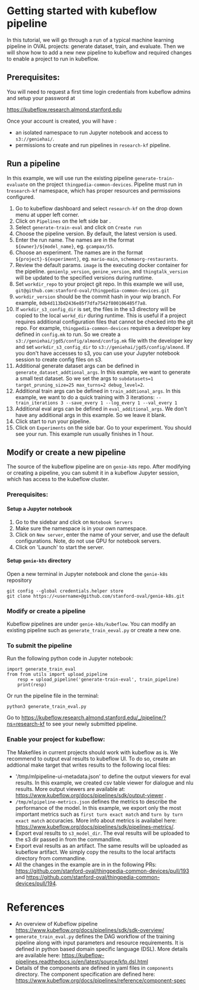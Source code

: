 # Getting started with kubeflow pipeline

In this tutorial, we will go through a run of a typical machine learning pipeline in OVAL projects: generate dataset, train, and evaluate.
Then we will show how to add a new new pipeline to kubeflow and required changes to enable a project to run in kubeflow.

## Prerequisites:

You will need to request a first time login credentials from kubeflow admins and setup your password at

  https://kubeflow.research.almond.stanford.edu

Once your account is created, you will have :
* an isolated namespace to run Jupyter notebook and access to `s3://geniehai/`.
* permissions to create and run pipelines in `research-kf` pipeline.


## Run a pipeline
In this example, we will use run the existing pipeline `generate-train-evaluate` on the project `thingpedia-common-devices`.
Pipeline must run in t`research-kf` namespace, which has proper resources and permissions configured.  

1. Go to kubeflow dashboard and select `research-kf` on the drop down menu at upper left corner.
2. Click on `Pipelines` on the left side bar .
3. Select `generate-train-eval` and click on `Create run`
4. Choose the pipeline version. By default, the latest version is used.
5. Enter the run name. The names are in the format `${owner}/${model_name}`, eg. `gcampax/55`.
6. Choose an experiment. The names are in the format `${project}-${experiment}`, eg. `mario-main`, `schemaorg-restaurants`.
7. Review the default params. `image` is the executing docker container for the pipeline.  `genienlp_version`, `genine_version`, and `thingtalk_version` will be updated to the specified versions during runtime.
8. Set `workdir_repo` to your project git repo. In this example we will use, `git@github.com:stanford-oval/thingpedia-common-devices.git`
9. `workdir_version` should be the commit hash in your wip branch. For example, `0db4d113bd2436e85f7dfa7542f800106485f7a8`.
10. If `workdir_s3_config_dir` is set, the files in the s3 directory will be copied to the local `workd_dir` during runtime.  This is useful if a project requires additional configuration files that cannot be checked into the git repo. For example, `thingpedia-common-devices` requires a developer key defined in `config.mk` to run.  So we create a `s3://geniehai/jgd5/config/almond/config.mk` file with the developer key and set `workdir_s3_config_dir` to `s3://geniehai/jgd5/config/almond`. If you don't have accesses to s3, you can use your Jupyter notebook session to create config files on s3.
11. Additional generate dataset args can be defined in `generate_dataset_addtional_args`.  In this example, we want to generate a small test dataset. So we set the args to `subdatasets=1 target_pruning_size=25 max_turns=2 debug_level=2`.
12. Additional train args can be defined in `train_addtional_args`.  In this example, we want to do a quick training with 3 iterations: `--train_iterations 3 --save_every 1 --log_every 1 --val_every 1`
13. Additional eval args can be defined in `eval_additional_args`. We don't have any additional args in this example. So we leave it blank.
14. Click start to run your pipeline.
15. Click on `Experiments` on the side bar. Go to your experiment. You should see your run. This example run usually finishes in 1 hour.


## Modify or create a new pipeline

The source of the kubeflow pipeline are on `genie-k8s` repo. After modifying or creating a pipeline, you can submit it in a kubeflow Jupyter session, which has access to the kubeflow cluster.

### Prerequisites: 

#### Setup a Jupyter notebook
1. Go to the sidebar and click on `Notebook Servers`
2. Make sure the namespace is in your own namespace.
3. Click on `New server`, enter the name of your server, and use the default configurations. Note, do not use GPU for notebook servers.
4. Click on 'Launch' to start the server.

#### Setup `genie-k8s` directory 
Open a new terminal in Jupyter notebook and clone the `genie-k8s` repository

```
git config --global credentials.helper store
git clone https://<username>@github.com/stanford-oval/genie-k8s.git
```

### Modify or create a pipeline
 
Kubeflow pipelines are under `genie-k8s/kubeflow`. You can modify an existing pipeline such as `generate_train_eeval.py` or create a new one.

### To submit the pipeline

Run the following python code in Jupyter notebook:

```
import generate_train_eval
from from utils import upload_pipeline
    resp = upload_pipeline('generate-train-eval', train_pipeline)
    print(resp)
```

Or run the pipeline file in the terminal:

```
python3 generate_train_eval.py
```

Go to https://kubeflow.research.almond.stanford.edu/_/pipeline/?ns=research-kf to see your newly submitted pipeline.


### Enable your project for kubeflow:

The Makefiles in current projects should work with kubeflow as is. We recommend to output eval results to kubeflow UI. To do so, create an addtional make target that writes results to the following local files:

   * '/tmp/mlpipeline-ui-metadata.json' to define the output viewers for eval results. In this example, we created csv table viewer for dialogue and nlu results. More output viewers are available at: https://www.kubeflow.org/docs/pipelines/sdk/output-viewer .
   * `/tmp/mlpipeline-metrics.json` defines the metrics to describe the performance of the model. In this example, we export only the most important metrics such as `first turn exact match` and `turn by turn exact match` accuracies. More info about metrics is availabel here: https://www.kubeflow.org/docs/pipelines/sdk/pipelines-metrics/. 
   * Export eval results to `s3_model_dir`. The eval results will be uploaded to the s3 dir passed in from the commandline.
   * Export eval results as an artifact. The same results will be uploaded as kubeflow artifact. We simply copy the results to the local artifacts directory from commandline.
   * All the changes in the example are in in the following PRs: https://github.com/stanford-oval/thingpedia-common-devices/pull/193 and https://github.com/stanford-oval/thingpedia-common-devices/pull/194.
  

# References
* An overview of Kubeflow pipeline https://www.kubeflow.org/docs/pipelines/sdk/sdk-overview/
* `generate_train_eval.py` defines the DAG workflow of the training pipeline along with input parameters and resource requirements. It is defined in python based domain specific language (DSL). More details are available here: https://kubeflow-pipelines.readthedocs.io/en/latest/source/kfp.dsl.html
*  Details of the components are defined in yaml files in `components` directory.  The component specification are defined here: https://www.kubeflow.org/docs/pipelines/reference/component-spec

